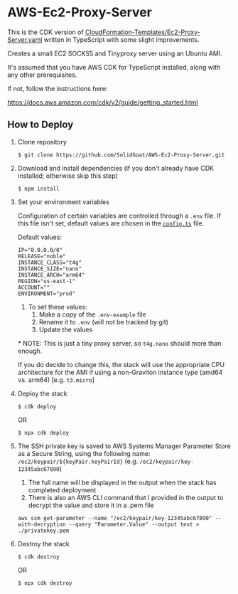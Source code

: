 # AWS-Ec2-Proxy-Server

This is the CDK version of [CloudFormation-Templates/Ec2-Proxy-Server.yaml](https://github.com/SolidGoat/CloudFormation-Templates/blob/main/Ec2-Proxy-Server.yaml) written in TypeScript with some slight improvements.

Creates a small EC2 SOCKS5 and Tinyproxy server using an Ubuntu AMI.

It's assumed that you have AWS CDK for TypeScript installed, along with any other prerequisites.

If not, follow the instructions here:

https://docs.aws.amazon.com/cdk/v2/guide/getting_started.html

## How to Deploy

1. Clone repository
   ```
   $ git clone https://github.com/SolidGoat/AWS-Ec2-Proxy-Server.git
   ```
2. Download and install dependencies (if you don't already have CDK installed; otherwise skip this step)
   ```
   $ npm install
   ```
3. Set your environment variables

   Configuration of certain variables are controlled through a `.env` file. If this file isn't set, default values are chosen in the [`config.ts`](lib/config.ts) file.

   Default values:

   ```
   IP="0.0.0.0/0"
   RELEASE="noble"
   INSTANCE_CLASS="t4g"
   INSTANCE_SIZE="nano"
   INSTANCE_ARCH="arm64"
   REGION="us-east-1"
   ACCOUNT=""
   ENVIRONMENT="prod"
   ```

   1. To set these values:
      1. Make a copy of the `.env-example` file
      2. Rename it to `.env` (will not be tracked by git)
      3. Update the values

   \* NOTE: This is just a tiny proxy server, so `t4g.nano` should more than enough.

   If you do decide to change this, the stack will use the appropriate CPU architecture for the AMI if using a non-Graviton instance type (amd64 vs. arm64) [e.g. `t3.micro`]

4. Deploy the stack

   ```
   $ cdk deploy
   ```

   OR

   ```
   $ npx cdk deploy
   ```

5. The SSH private key is saved to AWS Systems Manager Parameter Store as a Secure String, using the following name: `/ec2/keypair/${keyPair.keyPairId}` (e.g. `/ec2/keypair/key-12345abc67890`)

   1. The full name will be displayed in the output when the stack has completed deployment
   2. There is also an AWS CLI command that I provided in the output to decrypt the value and store it in a .pem file

   ```
   aws ssm get-parameter --name "/ec2/keypair/key-12345abc67890" --with-decryption --query "Parameter.Value" --output text > ./privatekey.pem
   ```

6. Destroy the stack
   ```
   $ cdk destroy
   ```
   OR
   ```
   $ npx cdk destroy
   ```
